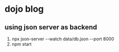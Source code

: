 # dojo blog

## using json server as backend

1. npx json-server --watch data/db.json --port 8000
2. npm start
